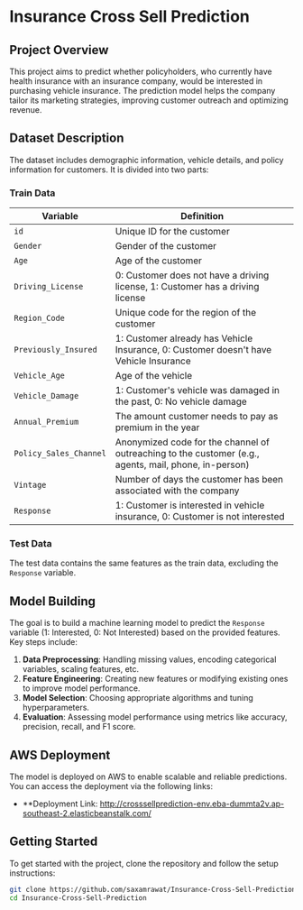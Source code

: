 # Insurance Cross Sell Prediction

## Project Overview

This project aims to predict whether policyholders, who currently have health insurance with an insurance company, would be interested in purchasing vehicle insurance. The prediction model helps the company tailor its marketing strategies, improving customer outreach and optimizing revenue.

## Dataset Description

The dataset includes demographic information, vehicle details, and policy information for customers. It is divided into two parts:

### Train Data

| Variable             | Definition                                                                                          |
|----------------------|-----------------------------------------------------------------------------------------------------|
| `id`                 | Unique ID for the customer                                                                          |
| `Gender`             | Gender of the customer                                                                              |
| `Age`                | Age of the customer                                                                                 |
| `Driving_License`    | 0: Customer does not have a driving license, 1: Customer has a driving license                      |
| `Region_Code`        | Unique code for the region of the customer                                                          |
| `Previously_Insured` | 1: Customer already has Vehicle Insurance, 0: Customer doesn't have Vehicle Insurance               |
| `Vehicle_Age`        | Age of the vehicle                                                                                  |
| `Vehicle_Damage`     | 1: Customer's vehicle was damaged in the past, 0: No vehicle damage                                 |
| `Annual_Premium`     | The amount customer needs to pay as premium in the year                                             |
| `Policy_Sales_Channel` | Anonymized code for the channel of outreaching to the customer (e.g., agents, mail, phone, in-person) |
| `Vintage`            | Number of days the customer has been associated with the company                                    |
| `Response`           | 1: Customer is interested in vehicle insurance, 0: Customer is not interested                      |

### Test Data

The test data contains the same features as the train data, excluding the `Response` variable.

## Model Building

The goal is to build a machine learning model to predict the `Response` variable (1: Interested, 0: Not Interested) based on the provided features. Key steps include:

1. **Data Preprocessing**: Handling missing values, encoding categorical variables, scaling features, etc.
2. **Feature Engineering**: Creating new features or modifying existing ones to improve model performance.
3. **Model Selection**: Choosing appropriate algorithms and tuning hyperparameters.
4. **Evaluation**: Assessing model performance using metrics like accuracy, precision, recall, and F1 score.

## AWS Deployment

The model is deployed on AWS to enable scalable and reliable predictions. You can access the deployment via the following links:

- **Deployment Link: http://crosssellprediction-env.eba-dummta2v.ap-southeast-2.elasticbeanstalk.com/

## Getting Started

To get started with the project, clone the repository and follow the setup instructions:

```bash
git clone https://github.com/saxamrawat/Insurance-Cross-Sell-Prediction.git
cd Insurance-Cross-Sell-Prediction

